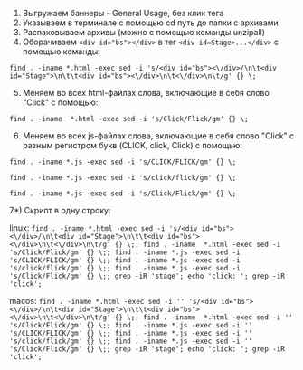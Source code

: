 1) Выгружаем баннеры -  General Usage, без клик тега 
2) Указываем в терминале с помощью cd путь до папки с архивами 
3) Распаковываем архивы (можно с помощью команды unzipall)
4) Оборачиваем `<div id="bs"></div>` в тег `<div id=Stage>...</div>` c помощью команды: 

```find . -iname *.html -exec sed -i 's/<div id="bs"><\/div>/\n\t<div id="Stage">\n\t\t<div id="bs"><\/div>\n\t<\/div>\n\t/g' {} \;```


5) Меняем во всех html-файлах слова, включающие в себя слово "Click" c помощью: 

```find . -iname  *.html -exec sed -i 's/Click/Flick/gm' {} \;```


6) Меняем во всех js-файлах слова, включающие в себя слово "Click" с разным регистром букв (CLICK, click, Click) с помощью: 

```find . -iname *.js -exec sed -i 's/CLICK/FLICK/gm' {} \;```

```find . -iname *.js -exec sed -i 's/click/flick/gm' {} \;```

```find . -iname *.js -exec sed -i 's/Click/Flick/gm' {} \;```

7*) Скрипт в одну строку: 

linux: 
```find . -iname *.html -exec sed -i 's/<div id="bs"><\/div>/\n\t<div id="Stage">\n\t\t<div id="bs"><\/div>\n\t<\/div>\n\t/g' {} \;; find . -iname  *.html -exec sed -i 's/Click/Flick/gm' {} \;; find . -iname *.js -exec sed -i 's/CLICK/FLICK/gm' {} \;; find . -iname *.js -exec sed -i 's/click/flick/gm' {} \;; find . -iname *.js -exec sed -i 's/Click/Flick/gm' {} \;; grep -iR 'stage'; echo 'click: '; grep -iR 'click';```

macos:
```find . -iname *.html -exec sed -i '' 's/<div id="bs"><\/div>/\n\t<div id="Stage">\n\t\t<div id="bs"><\/div>\n\t<\/div>\n\t/g' {} \;; find . -iname  *.html -exec sed -i '' 's/Click/Flick/gm' {} \;; find . -iname *.js -exec sed -i '' 's/CLICK/FLICK/gm' {} \;; find . -iname *.js -exec sed -i '' 's/click/flick/gm' {} \;; find . -iname *.js -exec sed -i '' 's/Click/Flick/gm' {} \;; grep -iR 'stage'; echo 'click: '; grep -iR 'click';```
